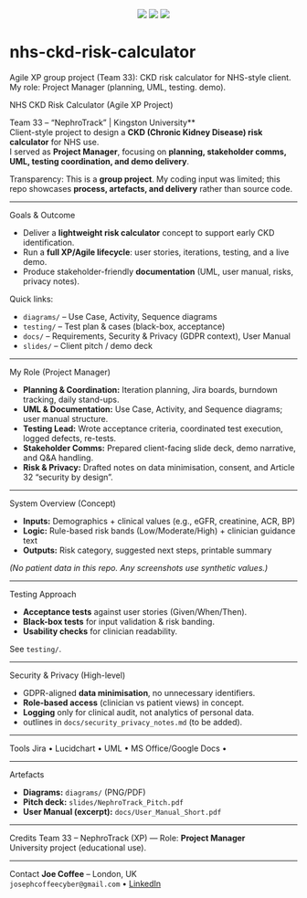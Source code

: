 <p align="center">
  <img src="https://img.shields.io/badge/Method-Agile%20XP-blue?style=for-the-badge">
  <img src="https://img.shields.io/badge/Focus-UML%20%26%20Testing-green?style=for-the-badge">
  <img src="https://img.shields.io/badge/Domain-Healthcare%20(NHS)-purple?style=for-the-badge">
</p>



# nhs-ckd-risk-calculator
Agile XP group project (Team 33): CKD risk calculator for NHS-style client. My role: Project Manager (planning, UML, testing. demo).

 NHS CKD Risk Calculator (Agile XP Project)

Team 33 – “NephroTrack” | Kingston University**  
Client-style project to design a **CKD (Chronic Kidney Disease) risk calculator** for NHS use.  
I served as **Project Manager**, focusing on **planning, stakeholder comms, UML, testing coordination, and demo delivery**.

 Transparency: This is a **group project**. My coding input was limited; this repo showcases **process, artefacts, and delivery** rather than source code.

---

  Goals & Outcome
- Deliver a **lightweight risk calculator** concept to support early CKD identification.
- Run a **full XP/Agile lifecycle**: user stories, iterations, testing, and a live demo.
- Produce stakeholder-friendly **documentation** (UML, user manual, risks, privacy notes).

 Quick links:
- `diagrams/` – Use Case, Activity, Sequence diagrams  
- `testing/` – Test plan & cases (black-box, acceptance)  
- `docs/` – Requirements, Security & Privacy (GDPR context), User Manual  
- `slides/` – Client pitch / demo deck  

---

 My Role (Project Manager)
- **Planning & Coordination:** Iteration planning, Jira boards, burndown tracking, daily stand-ups.
- **UML & Documentation:** Use Case, Activity, and Sequence diagrams; user manual structure.
- **Testing Lead:** Wrote acceptance criteria, coordinated test execution, logged defects, re-tests.
- **Stakeholder Comms:** Prepared client-facing slide deck, demo narrative, and Q&A handling.
- **Risk & Privacy:** Drafted notes on data minimisation, consent, and Article 32 “security by design”.

---

 System Overview (Concept)
- **Inputs:** Demographics + clinical values (e.g., eGFR, creatinine, ACR, BP)
- **Logic:** Rule-based risk bands (Low/Moderate/High) + clinician guidance text
- **Outputs:** Risk category, suggested next steps, printable summary

*(No patient data in this repo. Any screenshots use synthetic values.)*

---

 Testing Approach
- **Acceptance tests** against user stories (Given/When/Then).
- **Black-box tests** for input validation & risk banding.
- **Usability checks** for clinician readability.

See `testing/`.

---

 Security & Privacy (High-level)
- GDPR-aligned **data minimisation**, no unnecessary identifiers.
- **Role-based access** (clinician vs patient views) in concept.
- **Logging** only for clinical audit, not analytics of personal data.
- outlines in `docs/security_privacy_notes.md` (to be added).

---

 Tools
Jira • Lucidchart • UML • MS Office/Google Docs • 

---

 Artefacts
- **Diagrams:** `diagrams/` (PNG/PDF)  
- **Pitch deck:** `slides/NephroTrack_Pitch.pdf`  
- **User Manual (excerpt):** `docs/User_Manual_Short.pdf`

---

 Credits
Team 33 – NephroTrack (XP) — Role: **Project Manager**  
University project (educational use).

---

 Contact
**Joe Coffee** – London, UK  
`josephcoffeecyber@gmail.com` • [LinkedIn](https://www.linkedin.com/in/joe-coffee1993/)
